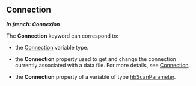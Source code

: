 
## Connection

***In french: Connexion***
	



<a name="XUse"></a>
<a name="Use"></a>
<a name="description"></a>
The **Connection** keyword can correspond to:

- the [Connection](../WDLang4/1514073.md) variable type.

- the **Connection** property used to get and change the connection currently associated with a data file. 
	For more details, see [Connection](../Proprietes/2512019.md).

- the **Connection** property of a variable of type [hbScanParameter](../WDLang4/1000021715.md).





